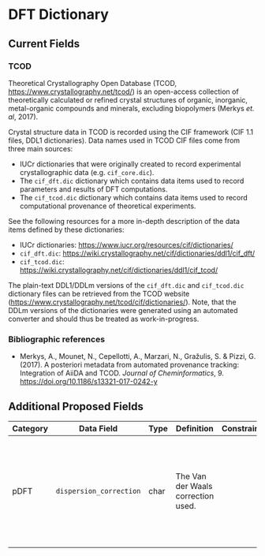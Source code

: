 # DFT Dictionary

## Current Fields
### TCOD
Theoretical Crystallography Open Database (TCOD, https://www.crystallography.net/tcod/) is an open-access collection of theoretically calculated or refined crystal structures of organic, inorganic, metal-organic compounds and minerals, excluding biopolymers (Merkys *et. al*, 2017).

Crystal structure data in TCOD is recorded using the CIF framework (CIF 1.1 files, DDL1 dictionaries).
Data names used in TCOD CIF files come from three main sources:
- IUCr dictionaries that were originally created to record experimental crystallographic data (e.g. `cif_core.dic`).
- The `cif_dft.dic` dictionary which contains data items used to record parameters and results of DFT computations.
- The `cif_tcod.dic` dictionary which contains data items used to record computational provenance of theoretical experiments.

See the following resources for a more in-depth description of the data items defined by these dictionaries:
- IUCr dictionaries: https://www.iucr.org/resources/cif/dictionaries/
- `cif_dft.dic`: https://wiki.crystallography.net/cif/dictionaries/ddl1/cif_dft/
- `cif_tcod.dic`: https://wiki.crystallography.net/cif/dictionaries/ddl1/cif_tcod/

The plain-text DDL1/DDLm versions of the `cif_dft.dic` and `cif_tcod.dic` dictionary files can be retrieved from the TCOD website (https://www.crystallography.net/tcod/cif/dictionaries/).
Note, that the DDLm versions of the dictionaries were generated using an automated converter and should thus be treated as work-in-progress.

### Bibliographic references

- Merkys, A., Mounet, N., Cepellotti, A., Marzari, N., Gražulis, S. & Pizzi, G. (2017). A posteriori metadata from automated provenance tracking: Integration of AiiDA and TCOD. *Journal of Cheminformatics*, 9. https://doi.org/10.1186/s13321-017-0242-y

## Additional Proposed Fields
| Category | Data Field                             | Type | Definition                                                  | Constraints | Units | Example                                                                                    |
|----------|----------------------------------------|------|-------------------------------------------------------------|-------------|-------|--------------------------------------------------------------------------------------------|
| pDFT     | `dispersion_correction`                | char | The Van der Waals correction used.                          |             |       | - Grimme-D2<br/>- Grimme-D3<br/>- Tkatchenko-Scheffler<br/>- Many-body dipersion<br/>- XDM |
